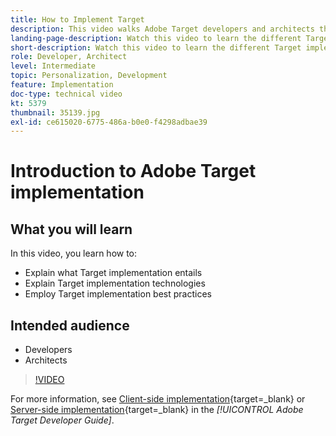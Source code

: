 ```yaml
---
title: How to Implement Target
description: This video walks Adobe Target developers and architects through Target implementation. Watch this video to learn the different Target implementation technologies and employ Target implementation best practices.
landing-page-description: Watch this video to learn the different Target implementation technologies and employ Target implementation best practices.
short-description: Watch this video to learn the different Target implementation technologies and employ Target implementation best practices.
role: Developer, Architect
level: Intermediate
topic: Personalization, Development
feature: Implementation
doc-type: technical video
kt: 5379
thumbnail: 35139.jpg
exl-id: ce615020-6775-486a-b0e0-f4298adbae39
---
```

# Introduction to Adobe Target implementation

## What you will learn

In this video, you learn how to:

* Explain what Target implementation entails
* Explain Target implementation technologies
* Employ Target implementation best practices

## Intended audience

* Developers
* Architects

>[!VIDEO](https://video.tv.adobe.com/v/35139/?quality=12)

For more information, see [Client-side implementation](https://experienceleague.adobe.com/docs/target-dev/developer/client-side/overview.html){target=_blank} or [Server-side implementation](https://experienceleague.adobe.com/docs/target-dev/developer/server-side/server-side-overview.html){target=_blank} in the *[!UICONTROL Adobe Target Developer Guide]*.
 